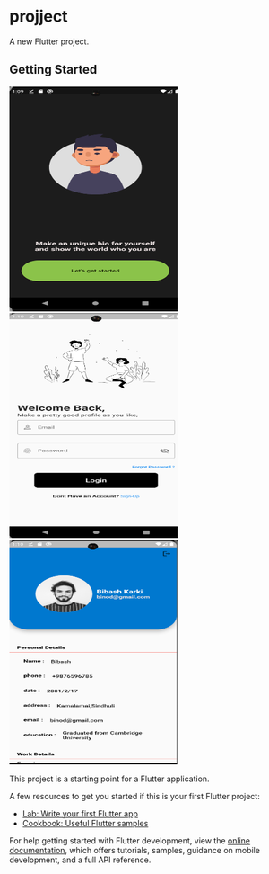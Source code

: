 # projject

A new Flutter project.

## Getting Started
<img src="https://github.com/Master-Bibash/Portfolio-App-Design/blob/main/project%20photoes/Screenshot%202023-11-12%20131008.png" data-canonical-src="https://gyazo.com/eb5c5741b6a9a16c692170a41a49c858.png" width="300" height="400" />
<img src="https://github.com/Master-Bibash/Portfolio-App-Design/blob/main/project%20photoes/Screenshot%202023-11-12%20131022.png" data-canonical-src="https://gyazo.com/eb5c5741b6a9a16c692170a41a49c858.png" width="300" height="400" />
<img src="https://github.com/Master-Bibash/Portfolio-App-Design/blob/main/project%20photoes/Screenshot%202023-11-12%20131108.png" data-canonical-src="https://gyazo.com/eb5c5741b6a9a16c692170a41a49c858.png" width="300" height="400" />

This project is a starting point for a Flutter application.

A few resources to get you started if this is your first Flutter project:

- [Lab: Write your first Flutter app](https://docs.flutter.dev/get-started/codelab)
- [Cookbook: Useful Flutter samples](https://docs.flutter.dev/cookbook)

For help getting started with Flutter development, view the
[online documentation](https://docs.flutter.dev/), which offers tutorials,
samples, guidance on mobile development, and a full API reference.
